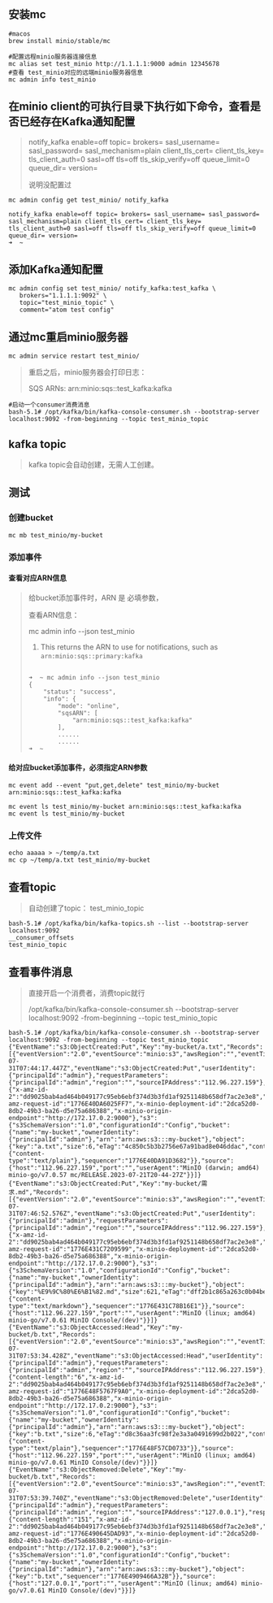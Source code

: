 ## 安装mc

```shell
#macos
brew install minio/stable/mc

#配置远程minio服务器连接信息
mc alias set test_minio http://1.1.1.1:9000 admin 12345678
#查看 test_minio对应的远端minio服务器信息
mc admin info test_minio

```

## 在minio client的可执行目录下执行如下命令，查看是否已经存在Kafka通知配置

> notify_kafka enable=off topic= brokers= sasl_username= sasl_password= sasl_mechanism=plain client_tls_cert= client_tls_key= tls_client_auth=0 sasl=off tls=off tls_skip_verify=off queue_limit=0 queue_dir= version=
>
> 说明没配置过

```shell
mc admin config get test_minio/ notify_kafka

notify_kafka enable=off topic= brokers= sasl_username= sasl_password= sasl_mechanism=plain client_tls_cert= client_tls_key= tls_client_auth=0 sasl=off tls=off tls_skip_verify=off queue_limit=0 queue_dir= version=
➜  ~

```

## 添加Kafka通知配置

```shell
mc admin config set test_minio/ notify_kafka:test_kafka \
   brokers="1.1.1.1:9092" \
   topic="test_minio_topic" \
   comment="atom test config"
```

## 通过mc重启minio服务器

```shell
mc admin service restart test_minio/
```

> 重启之后，minio服务器会打印日志：
>
> SQS ARNs: arn:minio:sqs::test_kafka:kafka

```shell
#启动一个consumer消费消息
bash-5.1# /opt/kafka/bin/kafka-console-consumer.sh --bootstrap-server localhost:9092 -from-beginning --topic test_minio_topic

```

## kafka topic 

> kafka topic会自动创建，无需人工创建。

## 测试

### 创建bucket

```shell
mc mb test_minio/my-bucket
```

### 添加事件

#### 查看对应ARN信息

> 给bucket添加事件时，ARN 是 必填参数，
>
> 查看ARN信息：
>
> mc admin info --json test_minio
>
> 1. This returns the ARN to use for notifications, such as `arn:minio:sqs::primary:kafka`
>
> ```shell
> 
> ➜  ~ mc admin info --json test_minio
> {
>     "status": "success",
>     "info": {
>         "mode": "online",
>         "sqsARN": [
>             "arn:minio:sqs::test_kafka:kafka"
>         ],
>         ......
>         ......
> ➜  ~
> ```

#### 给对应bucket添加事件，必须指定ARN参数

```shell
mc event add --event "put,get,delete" test_minio/my-bucket arn:minio:sqs::test_kafka:kafka

mc event ls test_minio/my-bucket arn:minio:sqs::test_kafka:kafka
mc event ls test_minio/my-bucket

```

### 上传文件

```shell
echo aaaaa > ~/temp/a.txt
mc cp ~/temp/a.txt test_minio/my-bucket

```

## 查看topic

> 自动创建了topic： test_minio_topic

```shell
bash-5.1# /opt/kafka/bin/kafka-topics.sh --list --bootstrap-server localhost:9092
__consumer_offsets
test_minio_topic
```

## 查看事件消息

> 直接开启一个消费者，消费topic就行
>
>  /opt/kafka/bin/kafka-console-consumer.sh --bootstrap-server localhost:9092 -from-beginning --topic test_minio_topic

```shell
bash-5.1# /opt/kafka/bin/kafka-console-consumer.sh --bootstrap-server localhost:9092 -from-beginning --topic test_minio_topic
{"EventName":"s3:ObjectCreated:Put","Key":"my-bucket/a.txt","Records":[{"eventVersion":"2.0","eventSource":"minio:s3","awsRegion":"","eventTime":"2023-07-31T07:44:17.447Z","eventName":"s3:ObjectCreated:Put","userIdentity":{"principalId":"admin"},"requestParameters":{"principalId":"admin","region":"","sourceIPAddress":"112.96.227.159"},"responseElements":{"x-amz-id-2":"dd9025bab4ad464b049177c95eb6ebf374d3b3fd1af9251148b658df7ac2e3e8","x-amz-request-id":"1776E40DA6025FF7","x-minio-deployment-id":"2dca52d0-8db2-49b3-ba26-d5e75a686388","x-minio-origin-endpoint":"http://172.17.0.2:9000"},"s3":{"s3SchemaVersion":"1.0","configurationId":"Config","bucket":{"name":"my-bucket","ownerIdentity":{"principalId":"admin"},"arn":"arn:aws:s3:::my-bucket"},"object":{"key":"a.txt","size":6,"eTag":"4c850c5b3b2756e67a91bad8e046ddac","contentType":"text/plain","userMetadata":{"content-type":"text/plain"},"sequencer":"1776E40DA91D3682"}},"source":{"host":"112.96.227.159","port":"","userAgent":"MinIO (darwin; amd64) minio-go/v7.0.57 mc/RELEASE.2023-07-21T20-44-27Z"}}]}
{"EventName":"s3:ObjectCreated:Put","Key":"my-bucket/需求.md","Records":[{"eventVersion":"2.0","eventSource":"minio:s3","awsRegion":"","eventTime":"2023-07-31T07:46:52.576Z","eventName":"s3:ObjectCreated:Put","userIdentity":{"principalId":"admin"},"requestParameters":{"principalId":"admin","region":"","sourceIPAddress":"112.96.227.159"},"responseElements":{"x-amz-id-2":"dd9025bab4ad464b049177c95eb6ebf374d3b3fd1af9251148b658df7ac2e3e8","x-amz-request-id":"1776E431C7209599","x-minio-deployment-id":"2dca52d0-8db2-49b3-ba26-d5e75a686388","x-minio-origin-endpoint":"http://172.17.0.2:9000"},"s3":{"s3SchemaVersion":"1.0","configurationId":"Config","bucket":{"name":"my-bucket","ownerIdentity":{"principalId":"admin"},"arn":"arn:aws:s3:::my-bucket"},"object":{"key":"%E9%9C%80%E6%B1%82.md","size":621,"eTag":"dff2b1c865a263c0b04becac72f698f9","contentType":"text/markdown","userMetadata":{"content-type":"text/markdown"},"sequencer":"1776E431C78B16E1"}},"source":{"host":"112.96.227.159","port":"","userAgent":"MinIO (linux; amd64) minio-go/v7.0.61 MinIO Console/(dev)"}}]}
{"EventName":"s3:ObjectAccessed:Head","Key":"my-bucket/b.txt","Records":[{"eventVersion":"2.0","eventSource":"minio:s3","awsRegion":"","eventTime":"2023-07-31T07:53:34.428Z","eventName":"s3:ObjectAccessed:Head","userIdentity":{"principalId":"admin"},"requestParameters":{"principalId":"admin","region":"","sourceIPAddress":"112.96.227.159"},"responseElements":{"content-length":"6","x-amz-id-2":"dd9025bab4ad464b049177c95eb6ebf374d3b3fd1af9251148b658df7ac2e3e8","x-amz-request-id":"1776E48F5767F9A0","x-minio-deployment-id":"2dca52d0-8db2-49b3-ba26-d5e75a686388","x-minio-origin-endpoint":"http://172.17.0.2:9000"},"s3":{"s3SchemaVersion":"1.0","configurationId":"Config","bucket":{"name":"my-bucket","ownerIdentity":{"principalId":"admin"},"arn":"arn:aws:s3:::my-bucket"},"object":{"key":"b.txt","size":6,"eTag":"d8c36aa3fc98f2e3a3a0491699d2b022","contentType":"text/plain","userMetadata":{"content-type":"text/plain"},"sequencer":"1776E48F57CD0733"}},"source":{"host":"112.96.227.159","port":"","userAgent":"MinIO (linux; amd64) minio-go/v7.0.61 MinIO Console/(dev)"}}]}
{"EventName":"s3:ObjectRemoved:Delete","Key":"my-bucket/b.txt","Records":[{"eventVersion":"2.0","eventSource":"minio:s3","awsRegion":"","eventTime":"2023-07-31T07:53:39.740Z","eventName":"s3:ObjectRemoved:Delete","userIdentity":{"principalId":"admin"},"requestParameters":{"principalId":"admin","region":"","sourceIPAddress":"127.0.0.1"},"responseElements":{"content-length":"151","x-amz-id-2":"dd9025bab4ad464b049177c95eb6ebf374d3b3fd1af9251148b658df7ac2e3e8","x-amz-request-id":"1776E490645DAD93","x-minio-deployment-id":"2dca52d0-8db2-49b3-ba26-d5e75a686388","x-minio-origin-endpoint":"http://172.17.0.2:9000"},"s3":{"s3SchemaVersion":"1.0","configurationId":"Config","bucket":{"name":"my-bucket","ownerIdentity":{"principalId":"admin"},"arn":"arn:aws:s3:::my-bucket"},"object":{"key":"b.txt","sequencer":"1776E4909466A32B"}},"source":{"host":"127.0.0.1","port":"","userAgent":"MinIO (linux; amd64) minio-go/v7.0.61 MinIO Console/(dev)"}}]}

```


